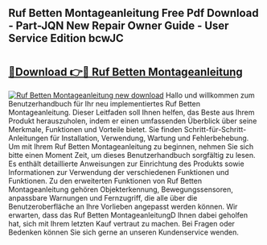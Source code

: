 ## Ruf Betten Montageanleitung Free Pdf Download - Part-JQN New Repair Owner Guide - User Service Edition bcwJC

# <h2><a href="http://df6v1s.blite.top/?on=Ruf+Betten+Montageanleitung">🔗Download 👉🔴 Ruf Betten Montageanleitung</a></h2>

[![Ruf Betten Montageanleitung new download](https://i.imgur.com/lujVjoI.png)](http://df6v1s.blite.top/?on=Ruf+Betten+Montageanleitung)
Hallo und willkommen zum Benutzerhandbuch für Ihr neu implementiertes Ruf Betten Montageanleitung. Dieser Leitfaden soll Ihnen helfen, das Beste aus Ihrem Produkt herauszuholen, indem er einen umfassenden Überblick über seine Merkmale, Funktionen und Vorteile bietet. Sie finden Schritt-für-Schritt-Anleitungen für Installation, Verwendung, Wartung und Fehlerbehebung. Um mit Ihrem Ruf Betten Montageanleitung zu beginnen, nehmen Sie sich bitte einen Moment Zeit, um dieses Benutzerhandbuch sorgfältig zu lesen. Es enthält detaillierte Anweisungen zur Einrichtung des Produkts sowie Informationen zur Verwendung der verschiedenen Funktionen und Funktionen. Zu den erweiterten Funktionen von Ruf Betten Montageanleitung gehören Objekterkennung, Bewegungssensoren, anpassbare Warnungen und Fernzugriff, die alle über die Benutzeroberfläche an Ihre Vorlieben angepasst werden können. Wir erwarten, dass das Ruf Betten MontageanleitungD Ihnen dabei geholfen hat, sich mit Ihrem letzten Kauf vertraut zu machen. Bei Fragen oder Bedenken können Sie sich gerne an unseren Kundenservice wenden.
